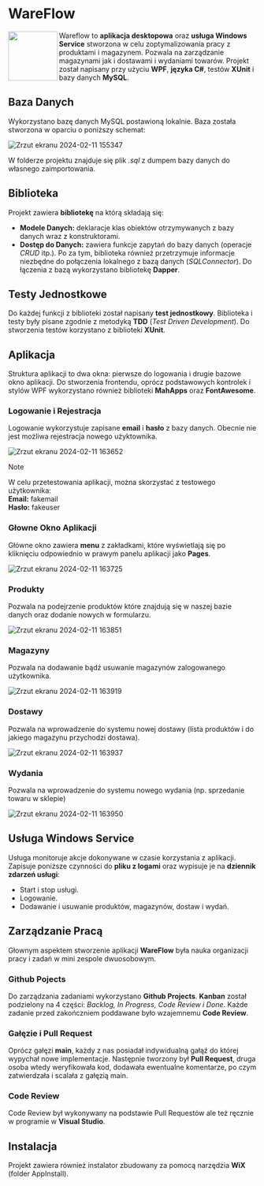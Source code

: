 # WareFlow

<img align="left" height="100" width="100" src="https://github.com/DarkArbiterr/WareFlow/assets/75552617/b4224528-7268-479a-ac2e-cf617bea4c1a">

Wareflow to **aplikacja desktopowa** oraz **usługa Windows Service** stworzona w celu zoptymalizowania pracy z produktami i magazynem. Pozwala na zarządzanie magazynami jak i dostawami i wydaniami towarów.
Projekt został napisany przy użyciu **WPF**, **języka C#**, testów **XUnit** i bazy danych **MySQL**.

## Baza Danych
Wykorzystano bazę danych MySQL postawioną lokalnie. Baza została stworzona w oparciu o poniższy schemat:


![Zrzut ekranu 2024-02-11 155347](https://github.com/DarkArbiterr/WareFlow/assets/75552617/7fed925b-7685-4a4e-82da-c561641a042c)

W folderze projektu znajduje się plik *.sql* z dumpem bazy danych do własnego zaimportowania.

## Biblioteka
Projekt zawiera **bibliotekę** na którą składają się:
* **Modele Danych:** deklaracje klas obiektów otrzymywanych z bazy danych wraz z konstruktorami.
* **Dostęp do Danych:** zawiera funkcje zapytań do bazy danych (operacje *CRUD* itp.).
Po za tym, biblioteka również przetrzymuje informacje niezbędne do połączenia lokalnego z bazą danych (*SQLConnector*). Do łączenia z bazą wykorzystano bibliotekę **Dapper**.

## Testy Jednostkowe
Do każdej funkcji z biblioteki został napisany **test jednostkowy**. Biblioteka i testy były pisane zgodnie z metodyką **TDD** (*Test Driven Development*). Do stworzenia testów korzystano z biblioteki **XUnit**.

## Aplikacja
Struktura aplikacji to dwa okna: pierwsze do logowania i drugie bazowe okno aplikacji. Do stworzenia frontendu, oprócz podstawowych kontrolek i stylów WPF wykorzystano również biblioteki **MahApps** oraz **FontAwesome**.

### Logowanie i Rejestracja
Logowanie wykorzystuje zapisane **email** i **hasło** z bazy danych. Obecnie nie jest możliwa rejestracja nowego użyktownika.

![Zrzut ekranu 2024-02-11 163652](https://github.com/DarkArbiterr/WareFlow/assets/75552617/dfd36a5b-ea31-4c08-8538-15e19fdb4d65)

> [!NOTE]
> W celu przetestowania aplikacji, można skorzystać z testowego użytkownika:\
> **Email:** fakemail\
> **Hasło:** fakeuser

### Głowne Okno Aplikacji
Główne okno zawiera **menu** z zakładkami, które wyświetlają się po kliknięciu odpowiednio w prawym panelu aplikacji jako **Pages**.

![Zrzut ekranu 2024-02-11 163725](https://github.com/DarkArbiterr/WareFlow/assets/75552617/c51e4c7b-7ec0-4e89-a4f3-64f953c0b5a7)

### Produkty
Pozwala na podejrzenie produktów które znajdują się w naszej bazie danych oraz dodanie nowych w formularzu.

![Zrzut ekranu 2024-02-11 163851](https://github.com/DarkArbiterr/WareFlow/assets/75552617/9af2a76d-2560-4cd8-ba03-31a006e4e333)

### Magazyny
Pozwala na dodawanie bądź usuwanie magazynów zalogowanego użytkownika.

![Zrzut ekranu 2024-02-11 163919](https://github.com/DarkArbiterr/WareFlow/assets/75552617/33efcc74-5904-46f4-a0bd-df72e2d19709)

### Dostawy
Pozwala na wprowadzenie do systemu nowej dostawy (lista produktów i do jakiego magazynu przychodzi dostawa).

![Zrzut ekranu 2024-02-11 163937](https://github.com/DarkArbiterr/WareFlow/assets/75552617/031e9ebc-d612-4d48-9919-7014e81ef64b)

### Wydania
Pozwala na wprowadzenie do systemu nowego wydania (np. sprzedanie towaru w sklepie)

![Zrzut ekranu 2024-02-11 163950](https://github.com/DarkArbiterr/WareFlow/assets/75552617/050d0acd-fbb2-4d50-973b-d40797c2ef84)

## Usługa Windows Service
Usługa monitoruje akcje dokonywane w czasie korzystania z aplikacji. Zapisuje poniższe czynności do **pliku z logami** oraz wypisuje je na **dziennik zdarzeń usługi**:
* Start i stop usługi.
* Logowanie.
* Dodawanie i usuwanie produktów, magazynów, dostaw i wydań.

## Zarządzanie Pracą
Głownym aspektem stworzenie aplikacji **WareFlow** była nauka organizacji pracy i zadań w mini zespole dwuosobowym.

### Github Pojects
Do zarządzania zadaniami wykorzystano **Github Projects**. **Kanban** został podzielony na 4 części: *Backlog, In Progress, Code Review i Done*. Każde zadanie przed zakończniem poddawane było wzajemnemu **Code Review**.

### Gałęzie i Pull Request
Oprócz gałęzi **main**, każdy z nas posiadał indywidualną gałąź do której wypychał nowe implementacje. Następnie tworzony był **Pull Request**, druga osoba wtedy weryfikowała kod, dodawała ewentualne komentarze, po czym zatwierdzała i scalała z gałęzią main.

### Code Review
Code Review był wykonywany na podstawie Pull Requestów ale też ręcznie w programie w **Visual Studio**.

## Instalacja
Projekt zawiera również instalator zbudowany za pomocą narzędzia **WiX** (folder AppInstall).

